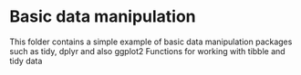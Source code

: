# Basic data manipulation
This folder contains a simple example of basic data manipulation packages such as tidy, dplyr and also ggplot2
Functions for working with tibble and tidy data
